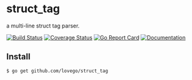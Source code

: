 # struct_tag
a multi-line struct tag parser.

[![Build Status](https://github.com/lovego/struct_tag/actions/workflows/go.yml/badge.svg)](https://github.com/lovego/struct_tag/actions/workflows/go.yml)
[![Coverage Status](https://coveralls.io/repos/github/lovego/struct_tag/badge.svg?branch=master)](https://coveralls.io/github/lovego/struct_tag)
[![Go Report Card](https://goreportcard.com/badge/github.com/lovego/struct_tag)](https://goreportcard.com/report/github.com/lovego/struct_tag)
[![Documentation](https://pkg.go.dev/badge/github.com/lovego/struct_tag)](https://pkg.go.dev/github.com/lovego/struct_tag@v0.0.3)

## Install
`$ go get github.com/lovego/struct_tag`


